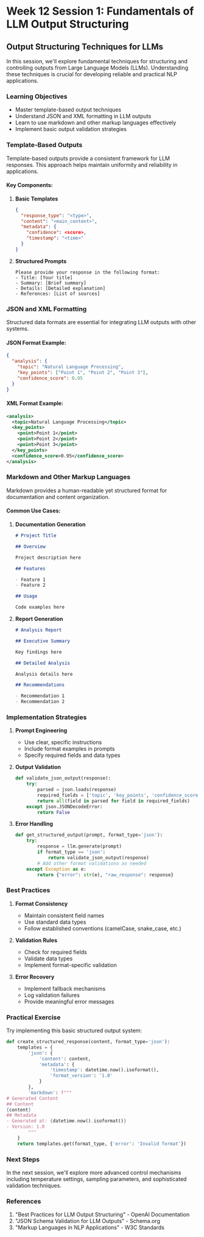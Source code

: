 # Week 12 Session 1: Fundamentals of LLM Output Structuring

## Output Structuring Techniques for LLMs

In this session, we'll explore fundamental techniques for structuring and controlling outputs from Large Language Models (LLMs). Understanding these techniques is crucial for developing reliable and practical NLP applications.

### Learning Objectives

- Master template-based output techniques
- Understand JSON and XML formatting in LLM outputs
- Learn to use markdown and other markup languages effectively
- Implement basic output validation strategies

### Template-Based Outputs

Template-based outputs provide a consistent framework for LLM responses. This approach helps maintain uniformity and reliability in applications.

#### Key Components:

1. **Basic Templates**

   ```json
   {
     "response_type": "<type>",
     "content": "<main_content>",
     "metadata": {
       "confidence": <score>,
       "timestamp": "<time>"
     }
   }
   ```

2. **Structured Prompts**
   ```text
   Please provide your response in the following format:
   - Title: [Your title]
   - Summary: [Brief summary]
   - Details: [Detailed explanation]
   - References: [List of sources]
   ```

### JSON and XML Formatting

Structured data formats are essential for integrating LLM outputs with other systems.

#### JSON Format Example:

```json
{
  "analysis": {
    "topic": "Natural Language Processing",
    "key_points": ["Point 1", "Point 2", "Point 3"],
    "confidence_score": 0.95
  }
}
```

#### XML Format Example:

```xml
<analysis>
  <topic>Natural Language Processing</topic>
  <key_points>
    <point>Point 1</point>
    <point>Point 2</point>
    <point>Point 3</point>
  </key_points>
  <confidence_score>0.95</confidence_score>
</analysis>
```

### Markdown and Other Markup Languages

Markdown provides a human-readable yet structured format for documentation and content organization.

#### Common Use Cases:

1. **Documentation Generation**

   ```markdown
   # Project Title

   ## Overview

   Project description here

   ## Features

   - Feature 1
   - Feature 2

   ## Usage

   Code examples here
   ```

2. **Report Generation**

   ```markdown
   # Analysis Report

   ## Executive Summary

   Key findings here

   ## Detailed Analysis

   Analysis details here

   ## Recommendations

   - Recommendation 1
   - Recommendation 2
   ```

### Implementation Strategies

1. **Prompt Engineering**

   - Use clear, specific instructions
   - Include format examples in prompts
   - Specify required fields and data types

2. **Output Validation**

   ```python
   def validate_json_output(response):
       try:
           parsed = json.loads(response)
           required_fields = ['topic', 'key_points', 'confidence_score']
           return all(field in parsed for field in required_fields)
       except json.JSONDecodeError:
           return False
   ```

3. **Error Handling**
   ```python
   def get_structured_output(prompt, format_type='json'):
       try:
           response = llm.generate(prompt)
           if format_type == 'json':
               return validate_json_output(response)
           # Add other format validations as needed
       except Exception as e:
           return {"error": str(e), "raw_response": response}
   ```

### Best Practices

1. **Format Consistency**

   - Maintain consistent field names
   - Use standard data types
   - Follow established conventions (camelCase, snake_case, etc.)

2. **Validation Rules**

   - Check for required fields
   - Validate data types
   - Implement format-specific validation

3. **Error Recovery**
   - Implement fallback mechanisms
   - Log validation failures
   - Provide meaningful error messages

### Practical Exercise

Try implementing this basic structured output system:

```python
def create_structured_response(content, format_type='json'):
    templates = {
        'json': {
            'content': content,
            'metadata': {
                'timestamp': datetime.now().isoformat(),
                'format_version': '1.0'
            }
        },
        'markdown': f"""
# Generated Content
## Content
{content}
## Metadata
- Generated at: {datetime.now().isoformat()}
- Version: 1.0
        """
    }
    return templates.get(format_type, {'error': 'Invalid format'})
```

### Next Steps

In the next session, we'll explore more advanced control mechanisms including temperature settings, sampling parameters, and sophisticated validation techniques.

### References

1. "Best Practices for LLM Output Structuring" - OpenAI Documentation
2. "JSON Schema Validation for LLM Outputs" - Schema.org
3. "Markup Languages in NLP Applications" - W3C Standards
